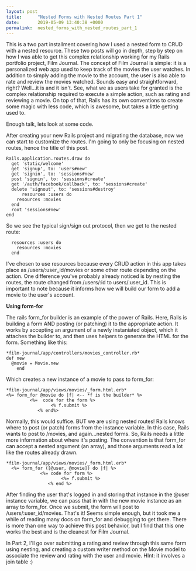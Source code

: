 ```yaml
---
layout: post
title:      "Nested Forms with Nested Routes Part 1"
date:       2019-05-09 13:40:38 +0000
permalink:  nested_forms_with_nested_routes_part_1
---
```


This is a two part installment covering how I used a nested form to CRUD with a nested resource. These two posts will go in depth, step by step on how I was able to get this complex relationship working for my Rails portfolio project, Film Journal. 
The concept of Film Journal is simple: it is a personalized web app used to keep track of the movies the user watches. In addition to simply adding the movie to the account, the user is also able to rate and review the movies watched. 
Sounds easy and straightforward, right? Well...it is and it isn't. See, what we as users take for granted is the complex relationship required to execute a simple action, such as rating and reviewing a movie. On top of that, Rails has its own conventions to create some magic with less code, which is awesome, but takes a little getting used to. 

Enough talk, lets look at some code. 

After creating your new Rails project and migrating the database, now we can start to customize the routes. I'm going to only be focusing on nested routes, hence the title of this post. 
```
Rails.application.routes.draw do
  get 'static/welcome'
  get 'signup', to: 'users#new'
  get 'signin', to: 'sessions#new'
  post 'signin', to: 'sessions#create'
  get '/auth/facebook/callback', to: 'sessions#create'
  delete 'signout', to: 'sessions#destroy'
	  resources :users do
    resources :movies
  end
  root 'sessions#new'
end
```

So we see the typical sign/sign out protocol, then we get to the nested route:
```
  resources :users do
    resources :movies
  end
```

I've chosen to use resources because every CRUD action in this app takes place as /users/:user_id/movies or some other route depending on the action. One difference you've probably already noticed is by nesting the routes, the route changed from /users/:id to users/:user_id. This is important to note because it informs how we will build our form to add a movie to the user's account. 

**Using form-for**

The rails form_for builder is an example of the power of Rails. Here, Rails is building a form AND posting (or patching) it to the appropriate action. It works by accepting an argument of a newly instaniated object, which it attaches the builder to, and then uses helpers to generate the HTML for the form. Something like this:
```
*film-journal/app/controllers/movies_controller.rb*
def new
  @movie = Movie.new
	end
```

Which creates a new instance of a movie to pass to form_for:
```
*film-journal/app/views/movies/_form.html.erb*
<%= form_for @movie do |f| <-- *f is the builder* %>
         <%=  code for the form %>
				 <% f.submit %>
			<% end%>
```
Normally, this would suffice. BUT we are using nested routes! Rails knows where to post (or patch) forms from the instance variable. In this case, Rails wants to post to /movies, and again...nested forms. So, Rails needs a little more information about where it's posting. The convention is that form_for can accept a nested argument (an array), and those arguments read a lot like the routes already drawn. 

```
*film-journal/app/views/movies/_form.html.erb*
  <%= form_for ([@user, @movie]) do |f| %>
	         <%= code for form %>
					 <%= f.submit %>
				<% end %>
```
After finding the user that's logged in and storing that instance in the @user instance variable, we can pass that in with the new movie instance as an array to form_for. Once we submit, the form will post to /users/:user_id/movies. That's it! Seems simple enough, but it took me a while of reading many docs on form_for and debugging to get there. There is more than one way to achieve this post behavior, but I find that this one works the best and is the cleanest for Film Journal. 

In Part 2, I'll go over submitting a rating and review through this same form using nesting, and creating a custom writer method on the Movie model to associate the review and rating with the user and movie. HInt: it involves a join table :)

      
